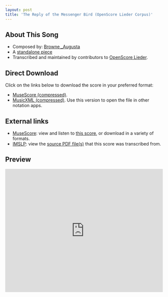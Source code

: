 ```yaml
---
layout: post
title: 'The Reply of the Messenger Bird (OpenScore Lieder Corpus)'
---
```


## About This Song

- Composed by: [Browne,_Augusta](https://fourscoreandmore.org/openscore/lieder/Browne,_Augusta)
- A [standalone piece](https://fourscoreandmore.org/openscore/lieder/Browne,_Augusta/_)
- Transcribed and maintained by contributors to [OpenScore Lieder].

[OpenScore Lieder]: https://musescore.com/openscore-lieder-corpus

## Direct Download

Click on the links below to download the score in your preferred format:
- [MuseScore (compressed)](https://github.com/openscore/lieder/blob/main/scores/Browne,_Augusta/_/The_Reply_of_the_Messenger_Bird/lc6588799.mscz?raw=true).
- [MusicXML (compressed)](https://github.com/openscore/lieder/blob/main/scores/Browne,_Augusta/_/The_Reply_of_the_Messenger_Bird/lc6588799.mxl?raw=true). Use this version to open the file in other notation apps.

## External links

- [MuseScore]: view and listen to [this score][MuseScore], or download in a variety of formats.
- [IMSLP]: view the [source PDF file(s)][IMSLP] that this score was transcribed from.

[MuseScore]: https://musescore.com/score/6588799
[IMSLP]: https://imslp.org/wiki/Special:ReverseLookup/253076

## Preview

<iframe width="100%" height="394" src="https://musescore.com/openscore-lieder-corpus/scores/6588799/embed" frameborder="0" allowfullscreen allow="autoplay; fullscreen"></iframe>
